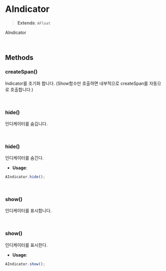 # AIndicator
> **Extends**: `AFloat`

AIndicator

<br/>

## Methods

### createSpan()

Indicator를 초기화 합니다. (Show함수만 호출하면 내부적으로 createSpan를 자동으로 호출합니다.)

<br/>

### hide()

인디케이터를 숨깁니다.

<br/>

### hide()

인디케이터를 숨긴다.

* **Usage**: 
```js
AIndicator.hide();
```

<br/>

### show()

인디케이터를 표시합니다.

<br/>

### show()

인디케이터를 표시한다.

* **Usage**: 
```js
AIndicator.show();
```

<br/>
<br/>
